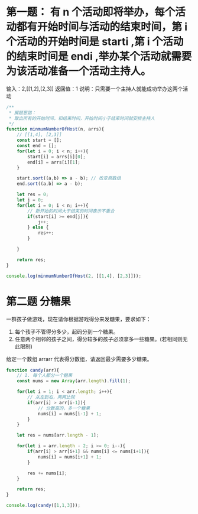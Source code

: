 # 第一题： 有 n 个活动即将举办，每个活动都有开始时间与活动的结束时间，第 i 个活动的开始时间是 starti ,第 i 个活动的结束时间是 endi ,举办某个活动就需要为该活动准备一个活动主持人。
输入：2,[[1,2],[2,3]]
返回值：1
说明：只需要一个主持人就能成功举办这两个活动 
```js
/**
 * 解题思路：
 * 取出所有的开始时间，和结束时间，开始时间小于结束时间就安排主持人
 */
function minmumNumberOfHost(n, arrs){
    // [[1,4], [2,3]]
    const start = [];
    const end = [];
    for(let i = 0; i < n; i++){
        start[i] = arrs[i][0];
        end[i] = arrs[i][1];
    }

    start.sort((a,b) => a - b); // 改变原数组
    end.sort((a,b) => a - b);

    let res = 0;
    let j = 0;
    for(let i = 0; i < n; i++){
        // 新开始的时间大于结束的时间表示不重合
        if(start[i] >= end[j]){
            j++;
        } else {
            res++;
        }

    }

    return res;
}

console.log(minmumNumberOfHost(2, [[1,4], [2,3]]));
```

# 第二题 分糖果
一群孩子做游戏，现在请你根据游戏得分来发糖果，要求如下：

1. 每个孩子不管得分多少，起码分到一个糖果。
2. 任意两个相邻的孩子之间，得分较多的孩子必须拿多一些糖果。(若相同则无此限制)

给定一个数组 arrarr 代表得分数组，请返回最少需要多少糖果。
```js
function candy(arr){
    // 1. 每个人都分一个糖果
    const nums = new Array(arr.length).fill(1);

    for(let i = 1; i < arr.length; i++){
        // 从左到右，两两比较
        if(arr[i] > arr[i-1]){
            // 分数高的，多一个糖果
            nums[i] = nums[i-1] + 1;
        }
    }

    let res = nums[arr.length - 1];

    for(let i = arr.length - 2; i >= 0; i--){
        if(arr[i] > arr[i+1] && nums[i] <= nums[i+1]){
            nums[i] = nums[i+1] + 1;
        }

        res += nums[i];
    }

    return res;
}

console.log(candy([1,1,3]));
```